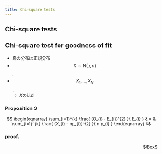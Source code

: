 ```yaml
---
title: Chi-square tests
---
```


## Chi-square tests

## Chi-square test for goodness of fit

* 真の分布は正規分布
* $$X \sim \mathrm{N}(\mu, \sigma)$$,
* $$X_{1}, \ldots, X_{N}$$,
    * $X$のi.i.d


### Proposition 3

$$
\begin{eqnarray}
    \sum_{i=1}^{k}
        \frac{
            (O_{i} - E_{i})^{2}
        }{
            E_{i}
        }
    & = &
        \sum_{i=1}^{k}
            \frac{
                (X_{i} - np_{i})^{2}
            }{
                n p_{i}
            }
\end{eqnarray}
$$

### proof.

<div class="QED" style="text-align: right">$\Box$</div>
